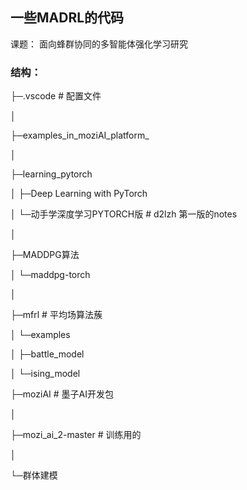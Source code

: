 ## 一些MADRL的代码

课题： 面向蜂群协同的多智能体强化学习研究

### 结构：

├─.vscode # 配置文件

│

├─examples_in_moziAI_platform_

│

├─learning_pytorch

│  ├─Deep Learning with PyTorch

│  └─动手学深度学习PYTORCH版 # d2lzh 第一版的notes

│

├─MADDPG算法

│  └─maddpg-torch

│

├─mfrl # 平均场算法蔟

│  └─examples

│      ├─battle_model

│      └─ising_model

├─moziAI # 墨子AI开发包

│

├─mozi_ai_2-master # 训练用的

│

└─群体建模

